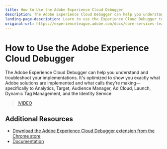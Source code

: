 ```yaml
---
title: How to Use the Adobe Experience Cloud Debugger
description: The Adobe Experience Cloud Debugger can help you understand and troubleshoot your implementations. It's optimized to show you exactly what Adobe solutions are implemented and what calls they’re making--specifically to Analytics, Target, Audience Manager, Ad Cloud, Launch, Dynamic Tag Management, and the Adobe Experience Platform Identity Service
landing-page-description: Learn to use the Experience Cloud Debugger to troubleshoot your implementations. Understand what Adobe solutions are implemented and what calls they’re making.
original-url: https://experienceleague.adobe.com/docs/core-services-learn/tutorials/debugger/use-the-experience-cloud-debugger.html
---
```


# How to Use the Adobe Experience Cloud Debugger

The Adobe Experience Cloud Debugger can help you understand and troubleshoot your implementations. It's optimized to show you exactly what Adobe solutions are implemented and what calls they’re making&mdash;specifically to Analytics, Target, Audience Manager, Ad Cloud, Launch, Dynamic Tag Management, and the Identity Service

>[!VIDEO](https://video.tv.adobe.com/v/23064/?quality=12)

## Additional Resources

* [Download the Adobe Experience Cloud Debugger extension from the Chrome store](https://chrome.google.com/webstore/detail/adobe-experience-cloud-de/ocdmogmohccmeicdhlhhgepeaijenapj)
* [Documentation](https://experienceleague.adobe.com/docs/debugger/using/experience-cloud-debugger.html)
